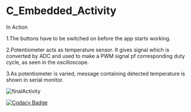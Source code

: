 # C_Embedded_Activity

In Action

1.The buttons have to be switched on before the app starts working.

2.Potentiometer acts as temperature sensor. It gives signal which is converted by ADC and used to make a PWM signal pf corresponding duty cycle, as seen in the oscilloscope.

3.As potentiometer is varied, message containing detected temperature is shown in serial monitor.

![finalActivity](https://user-images.githubusercontent.com/69507946/127767699-3533b198-4d5d-4aac-b95e-d94aee669356.gif)

[![Codacy Badge](https://app.codacy.com/project/badge/Grade/aa7bf4787fea4809a4b1a4eb4c090317)](https://www.codacy.com/gh/sami-ks-ha/C_Embedded_Activity/dashboard?utm_source=github.com&amp;utm_medium=referral&amp;utm_content=sami-ks-ha/C_Embedded_Activity&amp;utm_campaign=Badge_Grade)

